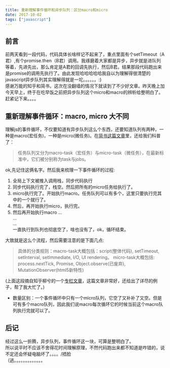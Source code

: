 ```yaml
---
title: 重新理解事件循环和异步队列：区分macro和micro
date: 2017-10-02
tags: ["javascript"]
---
```

## 前言
前两天看到一段代码，代码具体长啥样记不起来了，重点里面有个setTimeout（A君）,有个promise.then（B君）调用。我琢磨着大家都是异步，异步就是进队列等着，先进先出，那么肯定是A君的回调先执行，然后B君。结果那段代码跑出来是promise的调用先执行了。由此发现哈哈哈哈哈我自以为理解得很清楚的javascript异步队列其实理解得就是一坨。。。。。。:)      
感谢万能的知乎和简书，这次在没翻墙的情况下就读到了不少好文章。昨天晚上加今天早上，终于在吃早饭之前把异步队列这个micro和macro的辨析给整明白了。赶紧记下来。。。。    
    
## 重新理解事件循环：macro, micro 大不同
理解js的事件循环，不仅要知道有异步队列这么个东西，还要知道队列有两种，一种是macro(宏任务)，一种是micro(微任务)。在[简书这篇文章](https://www.jianshu.com/p/d2f672502966?utm_campaign=maleskine&utm_content=note&utm_medium=seo_notes&utm_source=recommendation)里，还给我们科普了：
>任务队列又分为macro-task（宏任务）与micro-task（微任务），在最新标准中，它们被分别称为task与jobs。

<!-- more --> 

ok,先记住这俩名字。然后我来梳理一下事件循环的过程:   
    
1. 全局上下文被推入调用栈，同步代码执行
2. 同步代码执行完了，栈空。然后把所有的micro任务给执行了。
3. micro执行完了。开始执行macro。任务队列可以有多个，这里只要执行完其中的一个就行了。
4. 然后，再开始执行micro，执行完。
5. 然后再开始执行macro
...    
...    
...    
一直执行到队列也彻底空了，啥也没有了，ok，循环结束。    
    
大致就是这么个流程，然后需要注意的是下面几点:    
   
>具体的分类规则：macro-task大概包括：script(整体代码), setTimeout, setInterval, setImmediate, I/O, UI rendering。
micro-task大概包括: process.nextTick, Promise, Object.observe(已废弃), MutationObserver(html5新特性)

(上面这段摘自知乎柳兮的一个[专栏文章](https://zhuanlan.zhihu.com/p/26238030)，这篇文章非常好，还给出了详尽的例子，帮了我大忙了。)   

 
- 数量区别：一个事件循环中只有一个micro队列，它空了又补补了又空。但是可有多个macro队列，因此我们说macro每次循环它的时候当前这个macro队列执行完就可以了。     

## 后记
经过这么一折腾，异步队列，事件循环这一块，可算是整明白了。     
所以说平时不应该不舍得花时间理解原理，不然代码跑出来都不知道是咋错的，说不定还会怀疑电脑坏了。。。。/捂脸     
（逃。。。。。。。。。。。。。      

     




